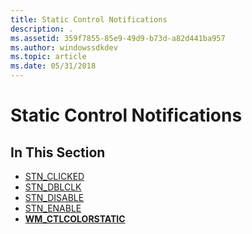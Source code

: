 ```yaml
---
title: Static Control Notifications
description: .
ms.assetid: 359f7855-85e9-49d9-b73d-a82d441ba957
ms.author: windowssdkdev
ms.topic: article
ms.date: 05/31/2018
---
```


# Static Control Notifications

## In This Section

-   [STN\_CLICKED](stn-clicked.md)
-   [STN\_DBLCLK](stn-dblclk.md)
-   [STN\_DISABLE](stn-disable.md)
-   [STN\_ENABLE](stn-enable.md)
-   [**WM\_CTLCOLORSTATIC**](wm-ctlcolorstatic.md)

 

 




